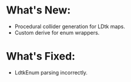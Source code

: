 # What's New:

- Procedural collider generation for LDtk maps.
- Custom derive for enum wrappers.

# What's Fixed:
- LdtkEnum parsing incorrectly.
